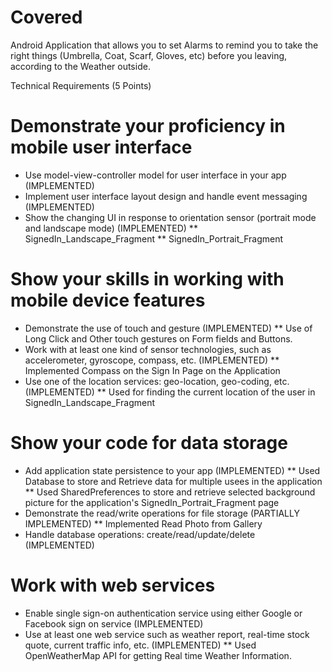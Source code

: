 # Covered
Android Application that allows you to set Alarms to remind you to take the right things (Umbrella, Coat, Scarf, Gloves, etc) before you leaving, according to the Weather outside.

Technical Requirements (5 Points)
# Demonstrate your proficiency in mobile user interface
  * Use model-view-controller model for user interface in your app (IMPLEMENTED)
  * Implement user interface layout design and handle event messaging (IMPLEMENTED)
  * Show the changing UI in response to orientation sensor (portrait mode and landscape mode) (IMPLEMENTED)
    ** SignedIn_Landscape_Fragment
    ** SignedIn_Portrait_Fragment
    
# Show your skills in working with mobile device features
  * Demonstrate the use of touch and gesture (IMPLEMENTED)
    ** Use of Long Click and Other touch gestures on Form fields and Buttons.
  * Work with at least one kind of sensor technologies, such as accelerometer, gyroscope, compass, etc. (IMPLEMENTED)
    ** Implemented Compass on the Sign In Page on the Application
  * Use one of the location services: geo-location, geo-coding, etc. (IMPLEMENTED)
    ** Used for finding the current location of the user in SignedIn_Landscape_Fragment
    
# Show your code for data storage
  * Add application state persistence to your app (IMPLEMENTED)
    ** Used Database to store and Retrieve data for multiple usees in the application
    ** Used SharedPreferences to store and retrieve selected background picture for the application's SignedIn_Portrait_Fragment page
  * Demonstrate the read/write operations for file storage (PARTIALLY IMPLEMENTED)
    ** Implemented Read Photo from Gallery
  * Handle database operations: create/read/update/delete (IMPLEMENTED)
  
# Work with web services
  * Enable single sign-on authentication service using either Google or Facebook sign on service (IMPLEMENTED)
  * Use at least one web service such as weather report, real-time stock quote, current traffic info, etc. (IMPLEMENTED)
    ** Used OpenWeatherMap API for getting Real time Weather Information.
    
